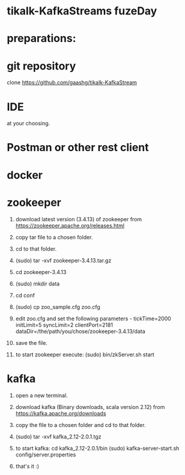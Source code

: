 # tikalk-KafkaStreams fuzeDay

preparations:
=============


git repository
==============
clone https://github.com/gaashg/tikalk-KafkaStream

IDE
===
at your choosing.

Postman or other rest client
============================

docker
=====


zookeeper
=========
1. download latest version (3.4.13) of zookeeper from
https://zookeeper.apache.org/releases.html

2. copy tar file to a chosen folder.

3. cd to that folder.

3. (sudo) tar -xvf zookeeper-3.4.13.tar.gz

4. cd zookeeper-3.4.13

5. (sudo) mkdir data

6. cd conf

7. (sudo) cp zoo_sample.cfg zoo.cfg

8. edit zoo.cfg and set the following parameters -
tickTime=2000
initLimit=5
syncLimit=2
clientPort=2181
dataDir=/the/path/you/chose/zookeeper-3.4.13/data

9. save the file.

10. to start zookeeper execute:
(sudo) bin/zkServer.sh start


kafka
=====
1. open a new terminal.

2. download kafka (Binary downloads, scala version 2.12) from
https://kafka.apache.org/downloads

3. copy the file to a chosen folder and cd to that folder.

4. (sudo) tar -xvf kafka_2.12-2.0.1.tgz

5. to start kafka:
cd kafka_2.12-2.0.1/bin
(sudo) kafka-server-start.sh config/server.properties

6. that's it :)
